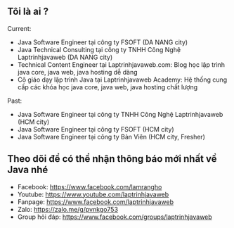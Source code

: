 ## Tôi là ai ?
Current:
- Java Software Engineer tại công ty FSOFT (DA NANG city)
- Java Technical Consulting tại công ty TNHH Công Nghệ Laptrinhjavaweb (DA NANG city)
- Technical Content Engineer tại Laptrinhjavaweb.com: Blog học lập trình java core, java web, java hosting dễ dàng
- Cô giáo dạy lập trình Java tại Laptrinhjavaweb Academy: Hệ thống cung cấp các khóa học java core, java web, java hosting chất lượng

Past:
- Java Software Engineer tại công ty TNHH Công Nghệ Laptrinhjavaweb (HCM city)
- Java Software Engineer tại công ty FSOFT (HCM city)
- Java Software Engineer tại công ty Bản Viên (HCM city, Fresher)

## Theo dõi để có thể nhận thông báo mới nhất về Java nhé
- Facebook: https://www.facebook.com/lamrangho
- Youtube: https://www.youtube.com/laptrinhjavaweb
- Fanpage: https://www.facebook.com/laptrinhjavaweb
- Zalo: https://zalo.me/g/pvnkgo753
- Group hỏi đáp: https://www.facebook.com/groups/laptrinhjavaweb
